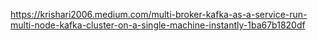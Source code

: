 https://krishari2006.medium.com/multi-broker-kafka-as-a-service-run-multi-node-kafka-cluster-on-a-single-machine-instantly-1ba67b1820df